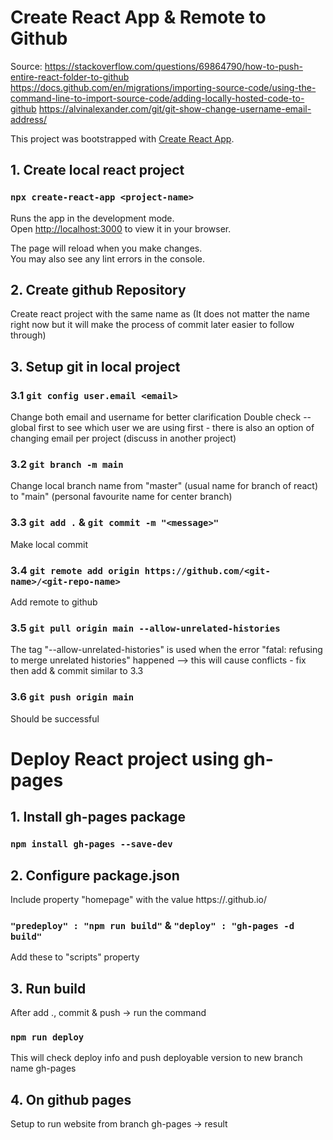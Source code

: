 # Create React App & Remote to Github
Source:
https://stackoverflow.com/questions/69864790/how-to-push-entire-react-folder-to-github
https://docs.github.com/en/migrations/importing-source-code/using-the-command-line-to-import-source-code/adding-locally-hosted-code-to-github
https://alvinalexander.com/git/git-show-change-username-email-address/

This project was bootstrapped with [Create React App](https://github.com/facebook/create-react-app).

## 1. Create local react project


### `npx create-react-app <project-name>`

Runs the app in the development mode.\
Open [http://localhost:3000](http://localhost:3000) to view it in your browser.

The page will reload when you make changes.\
You may also see any lint errors in the console.


## 2. Create github Repository


Create react project with the same name as <project-name>
(It does not matter the name right now but it will make the process of commit later easier to follow through)


## 3. Setup git in local project

### 3.1 `git config user.email <email>`
Change both email and username for better clarification 
Double check --global first to see which user we are using first - there is also an option of changing email per project (discuss in another project)

### 3.2 `git branch -m main`
Change local branch name from "master" (usual name for branch of react) to "main" (personal favourite name for center branch)

### 3.3 `git add .` & `git commit -m "<message>"`
Make local commit

### 3.4 `git remote add origin https://github.com/<git-name>/<git-repo-name>`
Add remote to github

### 3.5 `git pull origin main --allow-unrelated-histories`
The tag "--allow-unrelated-histories" is used when the error "fatal: refusing to merge unrelated histories" happened
--> this will cause conflicts - fix then add & commit similar to 3.3

### 3.6 `git push origin main`
Should be successful


# Deploy React project using gh-pages

## 1. Install gh-pages package

### `npm install gh-pages --save-dev`

## 2. Configure package.json
Include property "homepage" with the value https://<github-name>.github.io/<repo-name>

### `"predeploy" : "npm run build"` & `"deploy" : "gh-pages -d build"`
Add these to "scripts" property

## 3. Run build
After add ., commit & push -> run the command
### `npm run deploy`
This will check deploy info and push deployable version to new branch name gh-pages

## 4. On github pages
Setup to run website from branch gh-pages -> result
